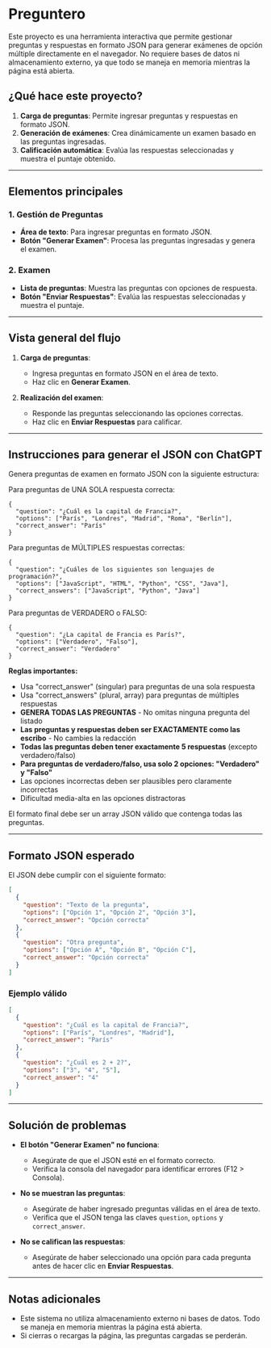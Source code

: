# Preguntero

Este proyecto es una herramienta interactiva que permite gestionar preguntas y respuestas en formato JSON para generar exámenes de opción múltiple directamente en el navegador. No requiere bases de datos ni almacenamiento externo, ya que todo se maneja en memoria mientras la página está abierta.

## ¿Qué hace este proyecto?

1. **Carga de preguntas**: Permite ingresar preguntas y respuestas en formato JSON.
2. **Generación de exámenes**: Crea dinámicamente un examen basado en las preguntas ingresadas.
3. **Calificación automática**: Evalúa las respuestas seleccionadas y muestra el puntaje obtenido.

---

## Elementos principales

### 1. **Gestión de Preguntas**
- **Área de texto**: Para ingresar preguntas en formato JSON.
- **Botón "Generar Examen"**: Procesa las preguntas ingresadas y genera el examen.

### 2. **Examen**
- **Lista de preguntas**: Muestra las preguntas con opciones de respuesta.
- **Botón "Enviar Respuestas"**: Evalúa las respuestas seleccionadas y muestra el puntaje.

---

## Vista general del flujo

1. **Carga de preguntas**:
   - Ingresa preguntas en formato JSON en el área de texto.
   - Haz clic en **Generar Examen**.

2. **Realización del examen**:
   - Responde las preguntas seleccionando las opciones correctas.
   - Haz clic en **Enviar Respuestas** para calificar.

---

## Instrucciones para generar el JSON con ChatGPT

Genera preguntas de examen en formato JSON con la siguiente estructura:

Para preguntas de UNA SOLA respuesta correcta:
```
{
  "question": "¿Cuál es la capital de Francia?",
  "options": ["París", "Londres", "Madrid", "Roma", "Berlín"],
  "correct_answer": "París"
}
```

Para preguntas de MÚLTIPLES respuestas correctas:
```
{
  "question": "¿Cuáles de los siguientes son lenguajes de programación?",
  "options": ["JavaScript", "HTML", "Python", "CSS", "Java"],
  "correct_answers": ["JavaScript", "Python", "Java"]
}
```

Para preguntas de VERDADERO o FALSO:
```
{
  "question": "¿La capital de Francia es París?",
  "options": ["Verdadero", "Falso"],
  "correct_answer": "Verdadero"
}
```

**Reglas importantes:**
- Usa "correct_answer" (singular) para preguntas de una sola respuesta
- Usa "correct_answers" (plural, array) para preguntas de múltiples respuestas
- **GENERA TODAS LAS PREGUNTAS** - No omitas ninguna pregunta del listado
- **Las preguntas y respuestas deben ser EXACTAMENTE como las escribo** - No cambies la redacción
- **Todas las preguntas deben tener exactamente 5 respuestas** (excepto verdadero/falso)
- **Para preguntas de verdadero/falso, usa solo 2 opciones: "Verdadero" y "Falso"**
- Las opciones incorrectas deben ser plausibles pero claramente incorrectas
- Dificultad media-alta en las opciones distractoras

El formato final debe ser un array JSON válido que contenga todas las preguntas.

---

## Formato JSON esperado

El JSON debe cumplir con el siguiente formato:

```json
[
  {
    "question": "Texto de la pregunta",
    "options": ["Opción 1", "Opción 2", "Opción 3"],
    "correct_answer": "Opción correcta"
  },
  {
    "question": "Otra pregunta",
    "options": ["Opción A", "Opción B", "Opción C"],
    "correct_answer": "Opción correcta"
  }
]
```

### Ejemplo válido

```json
[
  {
    "question": "¿Cuál es la capital de Francia?",
    "options": ["París", "Londres", "Madrid"],
    "correct_answer": "París"
  },
  {
    "question": "¿Cuál es 2 + 2?",
    "options": ["3", "4", "5"],
    "correct_answer": "4"
  }
]
```

---

## Solución de problemas

- **El botón "Generar Examen" no funciona**:
  - Asegúrate de que el JSON esté en el formato correcto.
  - Verifica la consola del navegador para identificar errores (F12 > Consola).

- **No se muestran las preguntas**:
  - Asegúrate de haber ingresado preguntas válidas en el área de texto.
  - Verifica que el JSON tenga las claves `question`, `options` y `correct_answer`.

- **No se califican las respuestas**:
  - Asegúrate de haber seleccionado una opción para cada pregunta antes de hacer clic en **Enviar Respuestas**.

---

## Notas adicionales

- Este sistema no utiliza almacenamiento externo ni bases de datos. Todo se maneja en memoria mientras la página está abierta.
- Si cierras o recargas la página, las preguntas cargadas se perderán.
